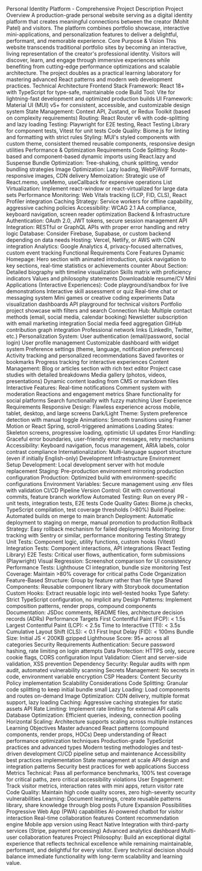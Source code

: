 Personal Identity Platform - Comprehensive Project Description
Project Overview
A production-grade personal website serving as a digital identity platform that creates meaningful connections between the creator (Mohit Patel) and visitors. The platform combines portfolio showcase, interactive mini-applications, and personalization features to deliver a delightful, performant, and memorable experience.
Core Purpose & Vision
This website transcends traditional portfolio sites by becoming an interactive, living representation of the creator's professional identity. Visitors will discover, learn, and engage through immersive experiences while benefiting from cutting-edge performance optimizations and scalable architecture. The project doubles as a practical learning laboratory for mastering advanced React patterns and modern web development practices.
Technical Architecture
Frontend Stack
Framework: React 18+ with TypeScript for type-safe, maintainable code
Build Tool: Vite for lightning-fast development and optimized production builds
UI Framework: Material UI (MUI) v5+ for consistent, accessible, and customizable design system
State Management: Context API, Zustand, or Redux Toolkit (based on complexity requirements)
Routing: React Router v6 with code-splitting and lazy loading
Testing: Playwright for E2E testing, React Testing Library for component tests, Vitest for unit tests
Code Quality: Biome.js for linting and formatting with strict rules
Styling: MUI's styled components with custom theme, consistent themed reusable components, responsive design utilities
Performance & Optimization Requirements
Code Splitting: Route-based and component-based dynamic imports using React.lazy and Suspense
Bundle Optimization: Tree-shaking, chunk splitting, vendor bundling strategies
Image Optimization: Lazy loading, WebP/AVIF formats, responsive images, CDN delivery
Memoization: Strategic use of React.memo, useMemo, useCallback for expensive operations
List Virtualization: Implement react-window or react-virtualized for large data sets
Performance Monitoring: Web Vitals tracking (LCP, FID, CLS), React Profiler integration
Caching Strategy: Service workers for offline capability, aggressive caching policies
Accessibility: WCAG 2.1 AA compliance, keyboard navigation, screen reader optimization
Backend & Infrastructure
Authentication: OAuth 2.0, JWT tokens, secure session management
API Integration: RESTful or GraphQL APIs with proper error handling and retry logic
Database: Consider Firebase, Supabase, or custom backend depending on data needs
Hosting: Vercel, Netlify, or AWS with CDN integration
Analytics: Google Analytics 4, privacy-focused alternatives, custom event tracking
Functional Requirements
Core Features
Dynamic Homepage: Hero section with animated introduction, quick navigation to key sections, real-time statistics or achievements counter
About Section:
Detailed biography with timeline visualization
Skills matrix with proficiency indicators
Values and philosophy statements
Downloadable resume/CV
Mini Applications (Interactive Experiences):
Code playground/sandbox for live demonstrations
Interactive skill assessment or quiz
Real-time chat or messaging system
Mini games or creative coding experiments
Data visualization dashboards
API playground for technical visitors
Portfolio project showcase with filters and search
Connection Hub:
Multiple contact methods (email, social media, calendar booking)
Newsletter subscription with email marketing integration
Social media feed aggregation
GitHub contribution graph integration
Professional network links (LinkedIn, Twitter, etc.)
Personalization System:
User authentication (email/password, social login)
User profile management
Customizable dashboard with widget system
Preference settings (theme, language, notification preferences)
Activity tracking and personalized recommendations
Saved favorites or bookmarks
Progress tracking for interactive experiences
Content Management:
Blog or articles section with rich text editor
Project case studies with detailed breakdowns
Media gallery (photos, videos, presentations)
Dynamic content loading from CMS or markdown files
Interactive Features:
Real-time notifications
Comment system with moderation
Reactions and engagement metrics
Share functionality for social platforms
Search functionality with fuzzy matching
User Experience Requirements
Responsive Design: Flawless experience across mobile, tablet, desktop, and large screens
Dark/Light Theme: System preference detection with manual toggle
Animations: Smooth transitions using Framer Motion or React Spring, scroll-triggered animations
Loading States: Skeleton screens, progressive loading, optimistic UI updates
Error Handling: Graceful error boundaries, user-friendly error messages, retry mechanisms
Accessibility: Keyboard navigation, focus management, ARIA labels, color contrast compliance
Internationalization: Multi-language support structure (even if initially English-only)
Development Infrastructure
Environment Setup
Development: Local development server with hot module replacement
Staging: Pre-production environment mirroring production configuration
Production: Optimized build with environment-specific configurations
Environment Variables: Secure management using .env files with validation
CI/CD Pipeline
Version Control: Git with conventional commits, feature branch workflow
Automated Testing: Run on every PR - unit tests, integration tests, E2E tests
Code Quality Gates: Biome.js checks, TypeScript compilation, test coverage thresholds (>80%)
Build Pipeline: Automated builds on merge to main branch
Deployment: Automatic deployment to staging on merge, manual promotion to production
Rollback Strategy: Easy rollback mechanism for failed deployments
Monitoring: Error tracking with Sentry or similar, performance monitoring
Testing Strategy
Unit Tests: Component logic, utility functions, custom hooks (Vitest)
Integration Tests: Component interactions, API integrations (React Testing Library)
E2E Tests: Critical user flows, authentication, form submissions (Playwright)
Visual Regression: Screenshot comparison for UI consistency
Performance Tests: Lighthouse CI integration, bundle size monitoring
Test Coverage: Maintain >80% coverage for critical paths
Code Organization
Feature-Based Structure: Group by feature rather than file type
Shared Components: Reusable component library with Storybook documentation
Custom Hooks: Extract reusable logic into well-tested hooks
Type Safety: Strict TypeScript configuration, no implicit any
Design Patterns: Implement composition patterns, render props, compound components
Documentation: JSDoc comments, README files, architecture decision records (ADRs)
Performance Targets
First Contentful Paint (FCP): < 1.5s
Largest Contentful Paint (LCP): < 2.5s
Time to Interactive (TTI): < 3.5s
Cumulative Layout Shift (CLS): < 0.1
First Input Delay (FID): < 100ms
Bundle Size: Initial JS < 200KB gzipped
Lighthouse Score: 95+ across all categories
Security Requirements
Authentication: Secure password hashing, rate limiting on login attempts
Data Protection: HTTPS only, secure cookie flags, CORS configuration
Input Validation: Client and server-side validation, XSS prevention
Dependency Security: Regular audits with npm audit, automated vulnerability scanning
Secrets Management: No secrets in code, environment variable encryption
CSP Headers: Content Security Policy implementation
Scalability Considerations
Code Splitting: Granular code splitting to keep initial bundle small
Lazy Loading: Load components and routes on-demand
Image Optimization: CDN delivery, multiple format support, lazy loading
Caching: Aggressive caching strategies for static assets
API Rate Limiting: Implement rate limiting for external API calls
Database Optimization: Efficient queries, indexing, connection pooling
Horizontal Scaling: Architecture supports scaling across multiple instances
Learning Objectives
Master advanced React patterns (compound components, render props, HOCs)
Deep understanding of React performance optimization techniques
Production-grade TypeScript practices and advanced types
Modern testing methodologies and test-driven development
CI/CD pipeline setup and maintenance
Accessibility best practices implementation
State management at scale
API design and integration patterns
Security best practices for web applications
Success Metrics
Technical: Pass all performance benchmarks, 100% test coverage for critical paths, zero critical accessibility violations
User Engagement: Track visitor metrics, interaction rates with mini apps, return visitor rate
Code Quality: Maintain high code quality scores, zero high-severity security vulnerabilities
Learning: Document learnings, create reusable patterns library, share knowledge through blog posts
Future Expansion Possibilities
Progressive Web App (PWA) capabilities
AI-powered chatbot for visitor interaction
Real-time collaboration features
Content recommendation engine
Mobile app version using React Native
Integration with third-party services (Stripe, payment processing)
Advanced analytics dashboard
Multi-user collaboration features
Project Philosophy: Build an exceptional digital experience that reflects technical excellence while remaining maintainable, performant, and delightful for every visitor. Every technical decision should balance immediate functionality with long-term scalability and learning value.           

